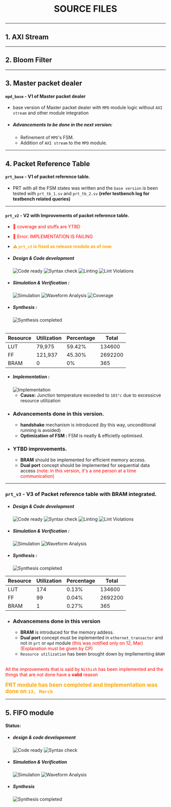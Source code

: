 
# <p align = center> SOURCE FILES </p>


---
## 1. AXI Stream

---
## 2. Bloom Filter

---
## 3. Master packet dealer

#### `mpd_base` - V1 of Master packet dealer
- base version of Master packet dealer with `MPD` module logic without `AXI stream` and other module integration

- ##### Advancements to be done in the next version:
    - Refinement of `MPD`'s FSM.
    - Addition of `AXI stream` to the `MPD` module.
    

---
## 4. Packet Reference Table

#### `prt_base` - V1 of packet reference table.
- PRT with all the FSM states was written and the `base version` is been tested with `prt_tb_1.sv` and `prt_tb_2.sv` **(refer testbench log for testbench related queries)**

---
#### `prt_v2` - V2 with Improvements of packet reference table.
- <span style="color:red;">🚨 coverage and stuffs are YTBD</span>
- <span style="color:red;">🚨 Error: IMPLEMENTATION IS FAILING</span>
- <span style="color:orange; font-weight:bold;"> ⚠ `prt_v3` is fixed as release module as of now.</span> 

- ##### Design & Code development
    <img alt="Code ready" src="https://img.shields.io/badge/Code-READY-green"> <img alt="Syntax check" src="https://img.shields.io/badge/Syntax Check-PASS-green">  <img alt="Linting" src="https://img.shields.io/badge/Linting-PASS-green"> <img alt="Lint Violations" src="https://img.shields.io/badge/Violations-0-GREEN"> 

- ##### Simulation & Verification :
    <img alt="Simulation" src="https://img.shields.io/badge/Simulation-PASS-green">  <img alt="Waveform Analysis" src="https://img.shields.io/badge/Waveform Analysis-DONE-orange"> <img alt="Coverage" src="https://img.shields.io/badge/Coverage-0-GREEN"> <should be checked>


- ##### Synthesis :
    <img alt="Synthesis completed" src="https://img.shields.io/badge/Synthesis-COMPLETE-green">  

######
| Resource | Utilization| Percentage | Total     |
|----------|------------|------------|-----------|
| LUT      | 79,975     | 59.42%     | 134600    |
| FF       | 121,937    | 45.30%     | 2692200   |
| BRAM     | 0          | 0%         | 365       |

- ##### Implementation :
    <img alt="Implementation" src="https://img.shields.io/badge/Implementation-FAIL-red"> 

    - **Cause:** Junction temperature exceeded to `103°c` due to excessicve resource utilization

- ### Advancements done in this version.
    - **handshake** mechanism is introduced (by this way, unconditional running is avoided)
    - **Optimization of FSM :** FSM is neatly & efficietly optimised.

- ### YTBD improvements.
    - **BRAM** should be implemented for efficient memory access.
    - **Dual port** concept should be implemented for sequential data access <span style="color:red;">(note: in this version, it's a one person at a time communication)</span>

--- 
### `prt_v3` - V3 of Packet reference table with BRAM integrated.

- ##### Design & Code development
    <img alt="Code ready" src="https://img.shields.io/badge/Code-READY-green"> <img alt="Syntax check" src="https://img.shields.io/badge/Syntax Check-PASS-green">  <img alt="Linting" src="https://img.shields.io/badge/Linting-PASS-green"> <img alt="Lint Violations" src="https://img.shields.io/badge/Violations-0-GREEN"> 

- ##### Simulation & Verification :
    <img alt="Simulation" src="https://img.shields.io/badge/Simulation-YTBD-yellow">  <img alt="Waveform Analysis" src="https://img.shields.io/badge/Waveform Analysis-YTBD-yellow">

- ##### Synthesis :
    <img alt="Synthesis completed" src="https://img.shields.io/badge/Synthesis-YTBD-yellow">  

| Resource | Utilization| Percentage | Total     |
|----------|------------|------------|-----------|
| LUT      | 174        | 0.13%      | 134600    |
| FF       | 99         | 0.04%      | 2692200   |
| BRAM     | 1          | 0.27%      | 365       |

- ### Advancemens done in this version
    - **BRAM** is introduced for the memory addess.
    - **Dual port** concept must be inplemented in `ethernet_transactor` and not in `prt` or `mpd` module <span style = "color:red;"> (this was notified only on 12, Mar)       (Explanation must be given by CP) </span> 
    - `Resource utilization` has been brought down by impllementing `BRAM`

<br><span style = "color:red;"> All the improvements that is said by `Nithish` has been implemented and the things that are not done have a **valid** reason</span> 

<span style="color: orange; font-weight: bold; text-align: center; font-size: 17px;">
    PRT module has been completed and Implementation was done on <code>13, March</code>
</span>

---
## 5. FIFO module

#### Status:

- ##### design & code developement
    <img alt="Code ready" src="https://img.shields.io/badge/Code-READY-green"> <img alt="Syntax check" src="https://img.shields.io/badge/Syntax Check-PASS-green">

- ##### Simulation & Verification
    <img alt="Simulation" src="https://img.shields.io/badge/Simulation-DONE-green">  <img alt="Waveform Analysis" src="https://img.shields.io/badge/Waveform Analysis-DONE-green">

- ##### Synthesis
    <img alt="Synthesis completed" src="https://img.shields.io/badge/Synthesis-DONE-green"> 